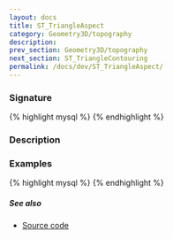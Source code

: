 ```yaml
---
layout: docs
title: ST_TriangleAspect
category: Geometry3D/topography
description: 
prev_section: Geometry3D/topography
next_section: ST_TriangleContouring
permalink: /docs/dev/ST_TriangleAspect/
---
```


### Signature

{% highlight mysql %}
{% endhighlight %}

### Description

### Examples

{% highlight mysql %}
{% endhighlight %}

##### See also

* <a href="https://github.com/irstv/H2GIS/blob/51910b27b5dc2b3b4353bb43a683f8649628ea8d/h2spatial-ext/src/main/java/org/h2gis/h2spatialext/function/spatial/topography/ST_TriangleAspect.java" target="_blank">Source code</a>

